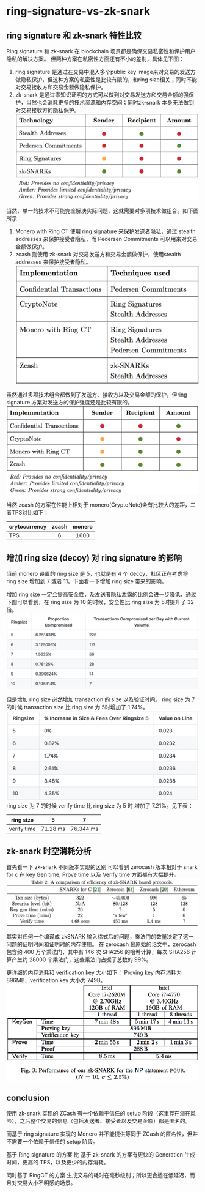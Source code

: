 # ring-signature-vs-zk-snark

## ring signature 和 zk-snark 特性比较

Ring signature 和 zk-snark 在 blockchain 场景都是确保交易私密性和保护用户隐私的解决方案。
但两种方案在私密性方面还有不小的差别，具体见下图：
1. ring signature 是通过在交易中混入多个public key image来对交易的发送方做隐私保护，但这种方案的私密性是比较有限的，和ring size相关；同时不能对交易接收方和交易金额做隐私保护。
2. zk-snark 是通过零知识证明的方式可以做到对交易发送方和交易金额的强保护，当然也会消耗更多的技术资源和内存空间；同时zk-snark 本身无法做到对交易接收方的隐私保护。
![image](https://github.com/nil-zhang/ring-signature-vs-zk-snark/blob/master/images_folder/key%20technology.png)

当然，单一的技术不可能完全解决实际问题，这就需要对多项技术做组合。如下图所示：
1. Monero with Ring CT 使用 ring signature 来保护发送者隐私，通过 stealth addresses 来保护接受者隐私，而 Pedersen Commitments 可以用来对交易金额做保护。
2. zcash 则使用 zk-snark 对交易发送方和交易金额做保护，使用stealth addresses 来保护接受者隐私。
![image](https://github.com/nil-zhang/ring-signature-vs-zk-snark/blob/master/images_folder/implementation1.png)

虽然通过多项技术组合都做到了发送方、接收方以及交易金额的保护，但ring signature 方案对发送方的保护强度还是比较有限的。
![image](https://github.com/nil-zhang/ring-signature-vs-zk-snark/blob/master/images_folder/implementation2.png)

当然 zcash 的方案在性能上相对于 monero(CryptoNote)会有比较大的差距，二者TPS对比如下：

|  crytocurrency     | zcash     | monero     |
| ---------- | :-----------:  | :-----------: |
| TPS     | 6     | 1600     |

## 增加 ring size (decoy) 对 ring signature 的影响

当前 monero 设置的 ring size 是 5，也就是有 4 个 decoy，社区正在考虑将 ring size 增加到 7 或者 11。下面看一下增加 ring size 带来的影响。

增加 ring size 一定会提高安全性，及发送者隐私泄露的比例会进一步降低，通过下图可以看到，在 ring size 为 10 的时候，安全性比 ring size 为 5时提升了 32 倍。
![image](https://github.com/nil-zhang/ring-signature-vs-zk-snark/blob/master/images_folder/ringsize1.png)

但是增加 ring size 必然增加 transaction 的 size 以及验证时间。
ring size 为 7 的时候 transaction size 比 ring size 为 5时增加了 1.74%。
![image](https://github.com/nil-zhang/ring-signature-vs-zk-snark/blob/master/images_folder/ringsize2.png)
ring size 为 7 的时候 verify time 比 ring size 为 5 时 增加了 7.21%。见下表：

|  ring size     | 5     | 7     |
| ---------- | :-----------:  | :-----------: |
| verify time     | 71.28 ms     | 76.344 ms     |

## zk-snark 时空消耗分析

首先看一下 zk-snark 不同版本实现的区别
可以看到 zerocash 版本相对于 snark for c 在 key Gen time, Prove time 以及 Verify time 方面都有大幅提升。
![image](https://github.com/nil-zhang/ring-signature-vs-zk-snark/blob/master/images_folder/zk-snark%20based%20protocols.png)

其实对任何一个编译成 zkSNARK 输入格式后的问题，乘法门的数量决定了这一问题的证明时间和证明时的内存使用。
在 zerocash 最原始的论文中，zerocash 包含约 400 万个乘法门，其中有 146 次 SHA256 的哈希计算，每次 SHA256 计算产生约 28000 个乘法门，这些乘法门占据了总数的 99%。

更详细的内存消耗和 verification key 大小如下：
Proving key 内存消耗为 896MB，verification key 大小为 749B。
![image](https://github.com/nil-zhang/ring-signature-vs-zk-snark/blob/master/images_folder/zk-snark-performace1.png)

## conclusion

使用 zk-snark 实现的 ZCash 有一个依赖于信任的 setup 阶段（这里存在潜在风险），之后整个交易的信息（包括发送者、接受者以及交易金额）都是匿名的。

而基于 ring signature 实现的 Monero 并不能提供等同于 ZCash 的匿名性，但并不需要一个依赖于信任的 setup 阶段。

基于 Ring signature 的方案 比 基于 zk-snark 的方案有更快的 Generation 生成时间，更高的 TPS，以及更少的内存消耗。 

同时基于 RingCT 的方案 生成交易的耗时在毫秒级别；所以更合适在低延迟，而且对交易大小不明感的场景。
